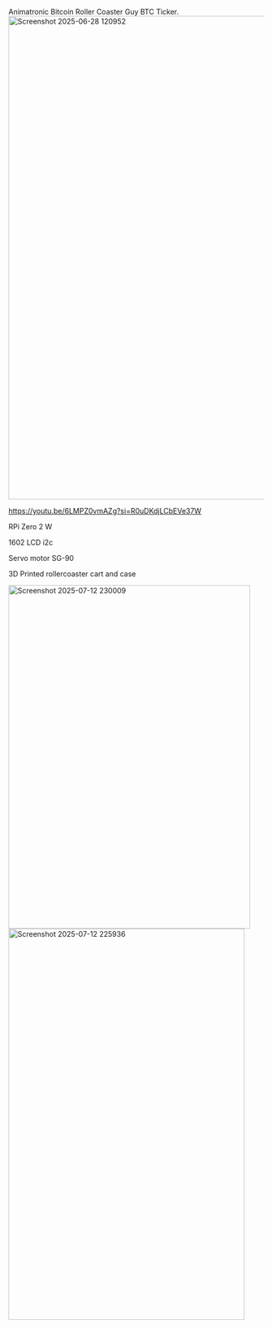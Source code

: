 Animatronic Bitcoin Roller Coaster Guy BTC Ticker.
<img width="1509" height="953" alt="Screenshot 2025-06-28 120952" src="https://github.com/user-attachments/assets/bd373b80-c026-482c-bd35-e46f288885fa" />

https://youtu.be/6LMPZ0vmAZg?si=R0uDKdjLCbEVe37W

RPi Zero 2 W 

1602 LCD i2c

Servo motor SG-90

3D Printed rollercoaster cart and case
        
<img width="476" height="677" alt="Screenshot 2025-07-12 230009" src="https://github.com/user-attachments/assets/f2459ce3-9d8b-46a2-8895-172b688901d0" />
<img width="465" height="771" alt="Screenshot 2025-07-12 225936" src="https://github.com/user-attachments/assets/29b720c8-5fa0-4913-a4ad-14633fed14e5" />
